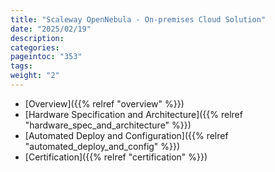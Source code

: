 ```yaml
---
title: "Scaleway OpenNebula - On-premises Cloud Solution"
date: "2025/02/19"
description:
categories:
pageintoc: "353"
tags:
weight: "2"
---
```


<a id="scaleway-opennebula-onprem-cloud-solution"></a>

<!--# Scaleway Opennebula - On-premises Cloud Solution -->

* [Overview]({{% relref "overview" %}})
* [Hardware Specification and Architecture]({{% relref "hardware_spec_and_architecture" %}})
* [Automated Deploy and Configuration]({{% relref "automated_deploy_and_config" %}})
* [Certification]({{% relref "certification" %}})
